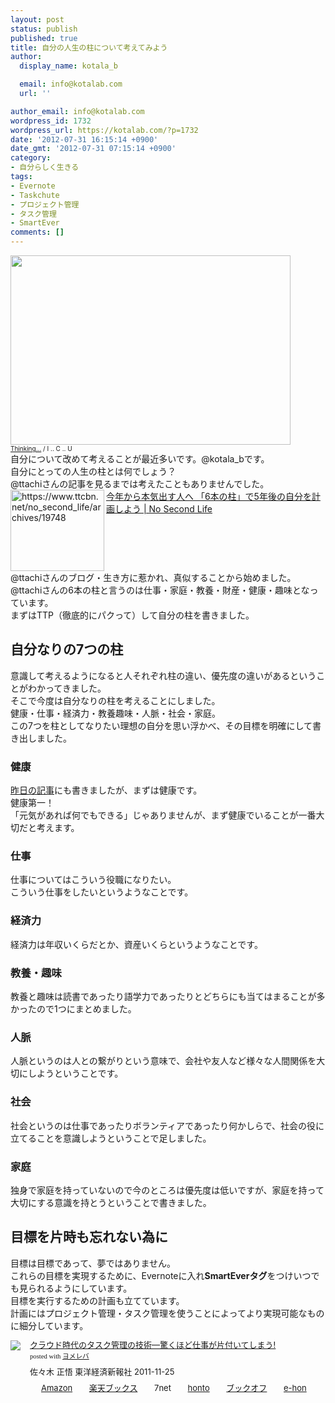 ```yaml
---
layout: post
status: publish
published: true
title: 自分の人生の柱について考えてみよう
author:
  display_name: kotala_b

  email: info@kotalab.com
  url: ''

author_email: info@kotalab.com
wordpress_id: 1732
wordpress_url: https://kotalab.com/?p=1732
date: '2012-07-31 16:15:14 +0900'
date_gmt: '2012-07-31 07:15:14 +0900'
category:
- 自分らしく生きる
tags:
- Evernote
- Taskchute
- プロジェクト管理
- タスク管理
- SmartEver
comments: []
---
```

<p><a href="https://kotalab.com/wp-content/uploads/thinking_120731.jpg" target="_blank"><img src="https://kotalab.com/wp-content/uploads/thinking_120731.jpg" alt="" title="thinking_120731" width="448" height="303" class="alignnone size-full wp-image-1735" /></a><br />
<span style="font-size:10px;"><a href="https://www.flickr.com/photos/eliotmarc/2865384067/" target="_blank">Thinking...</a> / I .. C .. U</span><br />
自分について改めて考えることが最近多いです。@kotala_bです。<br />
自分にとっての人生の柱とは何でしょう？<br />
@ttachiさんの記事を見るまでは考えたこともありませんでした。<br />
<a href="https://www.ttcbn.net/no_second_life/archives/19748" target="_blank"><img src="https://capture.heartrails.com/150x130?https://www.ttcbn.net/no_second_life/archives/19748" alt="https://www.ttcbn.net/no_second_life/archives/19748" width="150" height="130" align="left" /></a><a href="https://www.ttcbn.net/no_second_life/archives/19748" target="_blank">今年から本気出す人へ 「6本の柱」で5年後の自分を計画しよう | No Second Life</a><br style="clear:both;" />@ttachiさんのブログ・生き方に惹かれ、真似することから始めました。<br />
@ttachiさんの6本の柱と言うのは仕事・家庭・教養・財産・健康・趣味となっています。<br />
まずはTTP（徹底的にパクって）して自分の柱を書きました。<br />
</p>
<!--more-->
<h2>自分なりの7つの柱</h2>
<p>意識して考えるようになると人それぞれ柱の違い、優先度の違いがあるということがわかってきました。<br />
そこで今度は自分なりの柱を考えることにしました。<br />
健康・仕事・経済力・教養趣味・人脈・社会・家庭。<br />
この7つを柱としてなりたい理想の自分を思い浮かべ、その目標を明確にして書き出しました。</p>
<h3>健康</h3>
<p><a href="https://kotalab.com/most-important-things" title="何が一番大切なのかを改めてよく考えてみよう" target="_blank">昨日の記事</a>にも書きましたが、まずは健康です。<br />
健康第一！<br />
「元気があれば何でもできる」じゃありませんが、まず健康でいることが一番大切だと考えます。</p>
<h3>仕事</h3>
<p>仕事についてはこういう役職になりたい。<br />
こういう仕事をしたいというようなことです。</p>
<h3>経済力</h3>
<p>経済力は年収いくらだとか、資産いくらというようなことです。</p>
<h3>教養・趣味</h3>
<p>教養と趣味は読書であったり語学力であったりとどちらにも当てはまることが多かったので1つにまとめました。</p>
<h3>人脈</h3>
<p>人脈というのは人との繋がりという意味で、会社や友人など様々な人間関係を大切にしようということです。</p>
<h3>社会</h3>
<p>社会というのは仕事であったりボランティアであったり何かしらで、社会の役に立てることを意識しようということで足しました。</p>
<h3>家庭</h3>
<p>独身で家庭を持っていないので今のところは優先度は低いですが、家庭を持って大切にする意識を持とうということで書きました。</p>
<h2>目標を片時も忘れない為に</h2>
<p>目標は目標であって、夢ではありません。<br />
これらの目標を実現するために、Evernoteに入れ<strong>SmartEverタグ</strong>をつけいつでも見られるようにしています。<br />
目標を実行するための計画も立てています。<br />
計画にはプロジェクト管理・タスク管理を使うことによってより実現可能なものに細分しています。</p>
<div class="booklink-box" style="text-align:left;padding-bottom:20px;font-size:small;/zoom: 1;overflow: hidden;">
<div class="booklink-image" style="float:left;margin:0 15px 10px 0;"><a href="https://www.amazon.co.jp/exec/obidos/asin/4492580948/same-22/" name="booklink" rel="nofollow" target="_blank"><img src="https://images-fe.ssl-images-amazon.com/images/I/41Uk63c9VWL._SL160_.jpg" style="border: none;" /></a></div>
<div class="booklink-info" style="line-height:120%;/zoom: 1;overflow: hidden;">
<div class="booklink-name" style="margin-bottom:10px;line-height:120%"><a href="https://www.amazon.co.jp/exec/obidos/asin/4492580948/same-22/" rel="nofollow" name="booklink" target="_blank">クラウド時代のタスク管理の技術―驚くほど仕事が片付いてしまう!</a>
<div class="booklink-powered-date" style="font-size:8pt;margin-top:5px;font-family:verdana;line-height:120%">posted with <a href="https://yomereba.com" target="_blank">ヨメレバ</a></div>
</div>
<div class="booklink-detail" style="margin-bottom:5px;">佐々木 正悟 東洋経済新報社 2011-11-25    </div>
<div class="booklink-link2" style="margin-top:10px;">
<div class="shoplinkamazon" style="display:inline;margin-right:5px;background: url('https://img.yomereba.com/tam_y.gif') 0 0 no-repeat;padding: 2px 0 2px 18px;white-space: nowrap;"><a href="https://www.amazon.co.jp/exec/obidos/asin/4492580948/same-22/" rel="nofollow" target="_blank" title="アマゾン" >Amazon</a></div>
<div class="shoplinkrakuten" style="display:inline;margin-right:5px;background: url('https://img.yomereba.com/tam_y.gif') 0 -50px no-repeat;padding: 2px 0 2px 18px;white-space: nowrap;"><a href="https://hb.afl.rakuten.co.jp/hgc/0fa7afc8.bbfc196a.0fa7afc9.d56c38f1/?pc=http%3A%2F%2Fbooks.rakuten.co.jp%2Frb%2F11380563%2F%3Fscid%3Daf_ich_link_urltxt%26m%3Dhttp%3A%2F%2Fm.rakuten.co.jp%2Fev%2Fbook%2F" rel="nofollow" target="_blank" title="楽天ブックス" >楽天ブックス</a></div>
<div class="shoplinkseven" style="display:inline;margin-right:5px;background: url('https://img.yomereba.com/tam_y.gif') 0 -100px no-repeat;padding: 2px 0 2px 18px;white-space: nowrap;"><span class="removed_link" title="click.linksynergy.com/fs-bin/click?id=d2yYUp776R4&amp;subid=&amp;offerid=197738.1&amp;type=10&amp;tmpid=1787&amp;RD_PARM1=http%253A%252F%252Fwww.7netshopping.jp%252Fbooks%252Fsearch_result%252F%253Fctgy%253Dbooks%2526code%253D4492580948">7net</span></div>
<div class="shoplinkbk1" style="display:inline;margin-right:5px;background: url('https://img.yomereba.com/tam_y.gif') 0 -150px no-repeat;padding: 2px 0 2px 18px;white-space: nowrap;"><a href="https://ck.jp.ap.valuecommerce.com/servlet/referral?sid=2967684&pid=881104827&vc_url=http%3A%2F%2Fhonto.jp%2Fnetstore%2Fsearch_021_104492580948.html%3Fsrchf%3D1%26srchGnrNm%3D1" target="_blank" title="bk1" >honto</a></div>
<div class="shoplinkbookoff" style="display:inline;margin-right:5px;background: url('https://img.yomereba.com/tam_y.gif') 0 -200px no-repeat;padding: 2px 0 2px 18px;white-space: nowrap;"><a href="https://click.linksynergy.com/fs-bin/click?id=d2yYUp776R4&subid=&offerid=169505.1&type=10&tmpid=3677&RD_PARM1=http%253A%252F%252Fwww.bookoffonline.co.jp%252Fdisplay%252FL001%252Cbg%253D12%252Cq%253D9784492580943" rel="nofollow" target="_blank" title="ブックオフオンライン" >ブックオフ</a></div>
<div class="shoplinkehon" style="display:inline;margin-right:5px;background: url('https://img.yomereba.com/tam_y.gif') 0 -250px no-repeat;padding: 2px 0 2px 18px;white-space: nowrap;"><a href="https://ck.jp.ap.valuecommerce.com/servlet/referral?sid=2967684&pid=881104827&vc_url=http%3A%2F%2Fwww.e-hon.ne.jp%2Fbec%2FSA%2FDetail%3FrefISBN%3D4492580948" target="_blank" title="e-hon" >e-hon</a></div>
</div>
</div>
<div class="booklink-footer" style="clear: left"></div>
</div>
